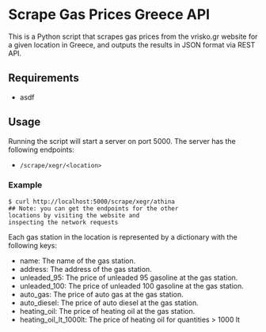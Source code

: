 # Scrape Gas Prices Greece API

This is a Python script that scrapes gas prices from
the vrisko.gr website for a given location in Greece,
and outputs the results in JSON format via REST API.

## Requirements

* asdf

## Usage

Running the script will start a server on port 5000.
The server has the following endpoints:

* `/scrape/xegr/<location>`

### Example

```
$ curl http://localhost:5000/scrape/xegr/athina
## Note: you can get the endpoints for the other
locations by visiting the website and
inspecting the network requests
```

Each gas station in the location is represented
by a dictionary with the following keys:

* name: The name of the gas station.
* address: The address of the gas station.
* unleaded_95: The price of unleaded 95 gasoline at the gas station.
* unleaded_100: The price of unleaded 100 gasoline at the gas station.
* auto_gas: The price of auto gas at the gas station.
* auto_diesel: The price of auto diesel at the gas station.
* heating_oil: The price of heating oil at the gas station.
* heating_oil_lt_1000lt: The price of heating oil for quantities > 1000 lt
